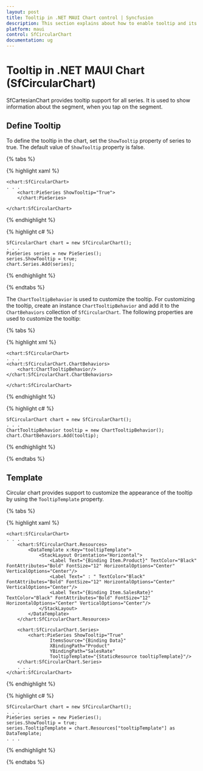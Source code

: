 ```yaml
---
layout: post
title: Tooltip in .NET MAUI Chart control | Syncfusion
description: This section explains about how to enable tooltip and its customization in Syncfusion .NET MAUI Chart (SfCircularChart) control
platform: maui
control: SfCircularChart
documentation: ug
---
```


# Tooltip in .NET MAUI Chart (SfCircularChart)

SfCartesianChart provides tooltip support for all series. It is used to show information about the segment, when you tap on the segment. 

## Define Tooltip

To define the tooltip in the chart, set the `ShowTooltip` property of series to true. The default value of `ShowTooltip` property is false.

{% tabs %}

{% highlight xaml %}

    <chart:SfCircularChart>
    . . .
        <chart:PieSeries ShowTooltip="True">
        </chart:PieSeries>

    </chart:SfCircularChart>

{% endhighlight %}

{% highlight c# %}

    SfCircularChart chart = new SfCircularChart();
    . . .
    PieSeries series = new PieSeries();
    series.ShowTooltip = true;
    chart.Series.Add(series);

{% endhighlight %}

{% endtabs %}

The `ChartTooltipBehavior` is used to customize the tooltip. For customizing the tooltip, create an instance `ChartTooltipBehavior` and add it to the `ChartBehaviors` collection of `SfCircularChart`. The following properties are used to customize the tooltip:

{% tabs %}

{% highlight xml %}

    <chart:SfCircularChart>
    . . .
    <chart:SfCircularChart.ChartBehaviors>
        <chart:ChartTooltipBehavior/>
    </chart:SfCircularChart.ChartBehaviors>

    </chart:SfCircularChart>

{% endhighlight %}

{% highlight c# %}

    SfCircularChart chart = new SfCircularChart();
    . . .
    ChartTooltipBehavior tooltip = new ChartTooltipBehavior();
    chart.ChartBehaviors.Add(tooltip);

{% endhighlight %}

{% endtabs %}

## Template

Circular chart provides support to customize the appearance of the tooltip by using the `TooltipTemplate` property.

{% tabs %}

{% highlight xaml %}

    <chart:SfCircularChart>
    . . .
        <chart:SfCircularChart.Resources>
            <DataTemplate x:Key="tooltipTemplate">
                <StackLayout Orientation="Horizontal">
                    <Label Text="{Binding Item.Product}" TextColor="Black" FontAttributes="Bold" FontSize="12" HorizontalOptions="Center" VerticalOptions="Center"/>
                    <Label Text=" : " TextColor="Black" FontAttributes="Bold" FontSize="12" HorizontalOptions="Center" VerticalOptions="Center"/>
                    <Label Text="{Binding Item.SalesRate}" TextColor="Black" FontAttributes="Bold" FontSize="12" HorizontalOptions="Center" VerticalOptions="Center"/>
                </StackLayout>
            </DataTemplate>
        </chart:SfCircularChart.Resources>

        <chart:SfCircularChart.Series>
            <chart:PieSeries ShowTooltip="True"
                    ItemsSource="{Binding Data}" 
                    XBindingPath="Product" 
                    YBindingPath="SalesRate"
                    TooltipTemplate="{StaticResource tooltipTemplate}"/>
        </chart:SfCircularChart.Series>
        . . .
    </chart:SfCircularChart>

{% endhighlight %}

{% highlight c# %}

    SfCircularChart chart = new SfCircularChart();
    . . .
    PieSeries series = new PieSeries();
    series.ShowTooltip = true;
    series.TooltipTemplate = chart.Resources["tooltipTemplate"] as DataTemplate;
    . . .     
{% endhighlight %}

{% endtabs %}

